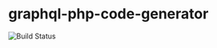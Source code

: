 # graphql-php-code-generator
![Build Status](https://github.com/eyeconweb/graphql-php-code-generator/workflows/PHP/badge.svg?branch=master)